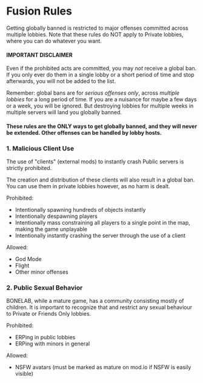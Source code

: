 # Fusion Rules
Getting globally banned is restricted to major offenses committed across multiple lobbies. Note that these rules do NOT apply to Private lobbies, where you can do whatever you want.

#### IMPORTANT DISCLAIMER
Even if the prohibited acts are committed, you may *not* receive a global ban. If you only ever do them in a single lobby or a short period of time and stop afterwards, you will not be added to the list.

Remember: global bans are for *serious offenses only*, across *multiple lobbies* for a long period of time. If you are a nuisance for maybe a few days or a week, you will be ignored. But destroying lobbies for multiple weeks in multiple servers will land you globally banned.

#### These rules are the ONLY ways to get globally banned, and they will never be extended. Other offenses can be handled by lobby hosts.

### 1. Malicious Client Use
The use of "clients" (external mods) to instantly crash Public servers is strictly prohibited.

The creation and distribution of these clients will also result in a global ban. You can use them in private lobbies however, as no harm is dealt.

Prohibited:
- Intentionally spawning hundreds of objects instantly
- Intentionally despawning players
- Intentionally mass constraining all players to a single point in the map, making the game unplayable
- Intentionally instantly crashing the server through the use of a client

Allowed:
- God Mode
- Flight
- Other minor offenses

### 2. Public Sexual Behavior
BONELAB, while a mature game, has a community consisting mostly of children. It is important to recognize that and restrict any sexual behaviour to Private or Friends Only lobbies.

Prohibited:
- ERPing in public lobbies
- ERPing with minors in general

Allowed:
- NSFW avatars (must be marked as mature on mod.io if NSFW is easily visible)
